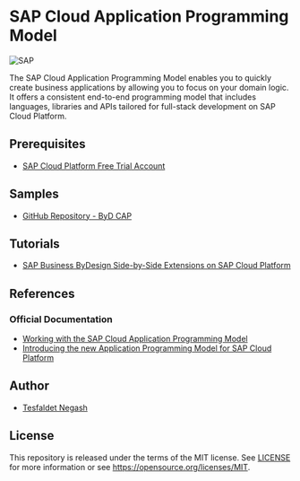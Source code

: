 
# SAP Cloud Application Programming Model
![SAP](https://i.imgur.com/0LjOq15.png)

The SAP Cloud Application Programming Model enables you to quickly create business applications by allowing you to focus on your domain logic. It offers a consistent end-to-end programming model that includes languages, libraries and APIs tailored for full-stack development on SAP Cloud Platform.

## Prerequisites
 *  [SAP Cloud Platform Free Trial Account](https://developers.sap.com/tutorials/hcp-create-trial-account.html)

## Samples
* [GitHub Repository - ByD CAP](https://github.com/Ralphive/ByDCAP.git)

## Tutorials

* [SAP Business ByDesign Side-by-Side Extensions on SAP Cloud Platform](https://blogs.sap.com/2019/02/03/sap-business-bydesign-side-by-side-extensions/)

## References
### Official Documentation
* [Working with the SAP Cloud Application Programming Model](https://help.sap.com/viewer/65de2977205c403bbc107264b8eccf4b/Cloud/en-US/00823f91779d4d42aa29a498e0535cdf.html)
* [Introducing the new Application Programming Model for SAP Cloud Platform](https://blogs.sap.com/2018/06/05/introducing-the-new-application-programming-model-for-sap-cloud-platform/)


## Author
* [Tesfaldet Negash](https://people.sap.com/tesfaldet.negash)

## License
This repository is released under the terms of the MIT license.
See [LICENSE](https://github.com/B1SA/hackathon/blob/master/LICENSE) for more information or see https://opensource.org/licenses/MIT.
